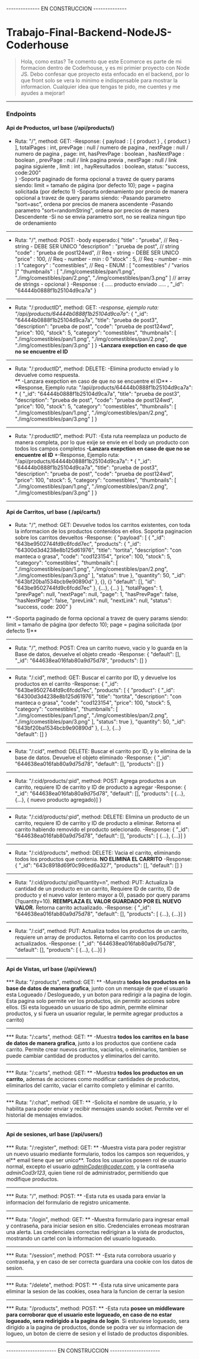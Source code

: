 -------------- EN CONSTRUCCION -------------- 
# Trabajo-Final-Backend-NodeJS-Coderhouse
> Hola, como estas?
Te comento que este Ecomerce es parte de mi formacion dentro de Coderhouse, y es mi primier proyecto con Node JS.
Debo confesar que proyecto esta enfocado en el backend, por lo  que front solo se vera lo minimo e indispensable para mostrar la informacion.
> Cualquier idea que tengas te pido, me cuentes y me ayudes a mejorar!

------------

### Endpoints
#### Api de Productos, url base (/api/products/) 
 * Ruta: "/", method: GET: 
    -Response: { 
            payload : [ { product } , { product } ],
            totalPages : int,
            prevPage : null / numero de pagina , 
            nextPage : null / numero de pagina , 
            page: int,
            hasPrevPage : boolean ,
            hasNextPage : boolean ,
            prevPage : null / link pagina previa ,
            nextPage : null / link pagina siguiente ,
            limit : int ,
            hayResultados : boolean,
            status: "success, code:200"          
          }
    -Soporta paginado de forma opcional a travez de query params siendo: limit = tamaño de página (por defecto 10); page = pagina solicitada (por defecto 1)
    -Soporta ordenamiento por precio de manera opcional a travez de query params siendo:
      -Pasando parametro "sort=asc", ordena por precios de manera ascendente
      -Pasando parametro "sort=randomString", ordena por precios de manera Descendente
      -Si no se envia parametro sort, no se realiza ningun tipo de ordenamiento
    

------------
 * Ruta: "/", method: POST: 
    -body esperado:{
		  "title" : "prueba", // Req - string - DEBE SER UNICO
		  "description" : "prueba de post", // string  
		  "code" : "prueba de post124wd", // Req - string - DEBE SER UNICO
		  "price" : 100, // Req - number - min : 0
		  "stock" : 5, // Req - number - min : 1
		  "category" : "comestibles", // Req - ENUM  : [ "comestibles" / "varios ]"
		  "thumbnails" : [
						  "./img/comestibles/pan/1.png",
						  "./img/comestibles/pan/2.png",
						  "./img/comestibles/pan/3.png"
						  ]  // array de strings - opcional
		  }
     -Response : 
       {
        ..... producto enviado ..... ,
        "_id": "64444b0888f1b25104d9ca7a" 
        }

------------


 * Ruta: "/:productID", method: GET: 
    -*response, ejemplo ruta: "/api/products/64444b0888f1b25104d9ca7a":* 
      {
        "_id": "64444b0888f1b25104d9ca7a",
        "title": "prueba de post3",
        "description": "prueba de post",
        "code": "prueba de post124wd",
        "price": 100,
        "stock": 5,
        "category": "comestibles",
        "thumbnails": [
          "./img/comestibles/pan/1.png",
          "./img/comestibles/pan/2.png",
          "./img/comestibles/pan/3.png"
        ]
      }
    **-Lanzara exepction en caso de que no se encuentre el ID**
    

------------


 * Ruta: "/:productID", method: DELETE: 
    -Elimina producto enviad y lo devuelve como respuesta.    
  **  -Lanzara exepction en caso de que no se encuentre el ID**
    -*Response, Ejemplo ruta: "/api/products/64444b0888f1b25104d9ca7a": *
      {
        "_id": "64444b0888f1b25104d9ca7a",
        "title": "prueba de post3",
        "description": "prueba de post",
        "code": "prueba de post124wd",
        "price": 100,
        "stock": 5,
        "category": "comestibles",
        "thumbnails": [
          "./img/comestibles/pan/1.png",
          "./img/comestibles/pan/2.png",
          "./img/comestibles/pan/3.png"
        ]
      }
    

------------


 * Ruta: "/:productID", method: PUT: 
    -Esta ruta reemplaza un poducto de manera completa, por lo que exije se envie en el body un producto con todos los campos completos
    **-Lanzara exepction en caso de que no se encuentre el ID**
    *-Response, Ejemplo ruta: "/api/products/64444b0888f1b25104d9ca7a": *
      	{
			"_id": "64444b0888f1b25104d9ca7a",
			"title": "prueba de post3",
			"description": "prueba de post",
			"code": "prueba de post124wd",
			"price": 100,
			"stock": 5,
			"category": "comestibles",
			"thumbnails": [
			  "./img/comestibles/pan/1.png",
			  "./img/comestibles/pan/2.png",
			  "./img/comestibles/pan/3.png"
				]
			}

------------

#### Api de Carritos, url base ( /api/carts/)  
* Ruta: "/", method: GET: 
	Devuelve todos los carritos existentes, con toda la informacion de los productos contenidos en ellos. Soporta paginacion sobre los carritos devueltos
    -Response: 
		{
			"payload": [
						{
							"_id": "643be9502744fd9c6fcdd7ec",
							"products":
									{ "_id": "64300d3d4238e8b125d61976",
										"title": "tortita",
										"description": "con manteca o grasa",
										"code": "cod123154",
										"price": 100,
										"stock": 5,
										"category": "comestibles",
										"thumbnails": [
										"./img/comestibles/pan/1.png",
										"./img/comestibles/pan/2.png",
										"./img/comestibles/pan/3.png"
											],
										"status": true
										},
										"quantity": 50,
										"_id": "643bf20ba1534bcb9e90890d" },
									{},
									{}
							"default": [],
							"id": "643be9502744fd9c6fcdd7ec"
							},
						{...},
						{...}
			],
			"totalPages": 1,
			"prevPage": null,
			"nextPage": null,
			"page": 1,
			"hasPrevPage": false,
			"hasNextPage": false,
			"prevLink": null,
			"nextLink": null,
			"status": "success, code: 200"
		}
	
**    -Soporta paginado de forma opcional a travez de query params siendo: limit = tamaño de página (por defecto 10); page = pagina solicitada (por defecto 1)**
    

------------
* Ruta: "/", method: POST: 
	Crea un carrito nuevo, vacio y lo guarda en la Base de datos, devuelve el objeto creado
    -Response: 
		{
		  "default": [],
		  "_id": "644638ea016fab80a9d75d78",
		  "products": []
		}
	

------------

* Ruta: "/:cid", method: GET: 
	Buscar el carrito por ID, y devuelve los productos en el carrito
    -Response: 
		{
		  "_id": "643be9502744fd9c6fcdd7ec",
		  "products": [
					{
					  "product": {
						"_id": "64300d3d4238e8b125d61976",
						"title": "tortita",
						"description": "con manteca o grasa",
						"code": "cod123154",
						"price": 100,
						"stock": 5,
						"category": "comestibles",
						"thumbnails": [
						  "./img/comestibles/pan/1.png",
						  "./img/comestibles/pan/2.png",
						  "./img/comestibles/pan/3.png"
						],
						"status": true
					  },
					  "quantity": 50,
					  "_id": "643bf20ba1534bcb9e90890d"
					},
					{...},
					{...}			
		  "default": []
		}

------------

* Ruta: "/:cid", method: DELETE: 
	Buscar el carrito por ID, y lo elimina de la base de datos. Devuelve el objeto eliminado
	-Response:
		{
		  "_id": "644638ea016fab80a9d75d78",
		  "default": [],
		  "products": []
		}
		
------------

* Ruta: "/:cid/products/:pid", method: POST: 
	Agrega productos a un carrito, requiere ID de carrito y ID de producto a agregar
	-Response:
	  {
		"_id": "644638ea016fab80a9d75d78",
		"default": [],
		"products": [ {...}, {...}, { nuevo producto agregado}]
	  }
	  
------------

* Ruta: "/:cid/products/:pid", method: DELETE: 
	Elimina un producto de un carrito, requiere ID de carrito y ID de producto a eliminar. 	Retorna el carrito habiendo removido el producto selecionado.
	-Response:
	  {
		"_id": "644638ea016fab80a9d75d78",
		"default": [],
		"products": [ {...}, {...}]
	  }
	  
------------
* Ruta: "/:cid/products", method: DELETE: 
	Vacia el carrito, eliminando todos los productos que contenia. **NO ELIMINA EL CARRITO**
	-Response:
		{
		  "_id": "643c8918d69f0c99ced6a327",
		  "products": [],
		  "default": []
		}
	  
------------

* Ruta: "/:cid/products/:pid?quantity=n", method: PUT: 
	Actualiza la cantidad de un producto en un carrito, Requiere ID de carrito, ID de producto y el nuevo valor (entero mayor a 0), pasado por query params (?quantity=10). **REEMPLAZA EL VALOR GUARDADO POR EL NUEVO VALOR.** Retorna carrito actualizado.
	-Response:
	  {
		"_id": "644638ea016fab80a9d75d78",
		"default": [],
		"products": [ {...}, {...}]
	  }
	  
------------

* Ruta: "/:cid", method: PUT: 
	Actualiza todos los productos de un carrito, requiere un array de productos. Retorna el carrito con los productos actualizados.
	-Response:
	  {
		"_id": "644638ea016fab80a9d75d78",
		"default": [],
		"products": [ {...}, {...}]
	  }
	  
------------
#### Api de Vistas, url base (/api/views/)

*** Ruta: "/:products", method: GET: **
	-Muestra **todos los productos en la base de datos de manera grafica**, junto con un mensaje de que el usuario esta Logueado / Deslogueado, y un boton para redirigir a la pagina de login. Esta pagina solo permite ver los productos, sin permitir acciones sobre ellos. (Si esta logueado un usuario de tipo admin, permite eliminar productos, y si fuera un usuarior regular, le permite agregar productos a carrito)
	

------------
*** Ruta: "/:carts", method: GET: **
	-Muestra **todos los carritos en la base de datos de manera grafica**, junto a los productos que contiene cada carrito.  Permite crear nuevos carritos, vaciarlos, o eliminarlos, tambien se puede cambiar cantidad de productos y eliminarlos del carrito.
	
------------
*** Ruta: "/:carts", method: GET: **
	-Muestra **todos los productos en un carrito**, ademas de acciones como modificar cantidades de productos, eliminarlos del carrito, vaciar el carrito completo y eliminar el carrito.
	
------------
  *** Ruta: "/:chat", method: GET: **
	-Solicita el nombre de usuario, y lo habilita para poder enviar y recibir mensajes usando socket. Permite ver el historial de mensajes enviados.
	
------------
#### Api de sesiones, url base (/api/users/)

*** Ruta: "/:register", method: GET: **
	-Muestra vista para poder registrar un nuevo usuario mediante formulario, todos los campos son requeridos, y el** email tiene que ser unico**. Todos los usuarios poseen rol de usuario normal, excepto el usuario *adminCoder@coder.com*, y la contraseña *adminCod3r123*, quien tiene rol de administrador, permitiendo que modifique productos.

------------
*** Ruta: "/", method: POST: **
	-Esta ruta es usada para enviar la informacion del formulario de registro unicamente.
	
------------
*** Ruta: "/login", method: GET: **
-Muestra formulario para ingresar email y contraseña, para iniciar sesion en sitio. Credenciales erroneas mostraran una alerta. Las credenciales correctas redirigiran a la vista de productos, mostrando un cartel con la informacion del usuario logueado.

------------
*** Ruta: "/session", method: POST: **
-Esta ruta corrobora usuario y contraseña, y en caso de ser correcta guardara una cookie con los datos de sesion.

------------
*** Ruta: "/delete", method: POST: **
-Esta ruta sirve unicamente para eliminar la sesion de las cookies, osea hara la funcion de cerrar la sesion

------------
*** Ruta: "/products", method: POST: **
-Esta ruta **posee un middleware para corroborar que el usuario este logueado, en caso de no estar logueado, sera redirigido a la pagina de login**. Si estuviese logueado, sera dirigido a la pagina de productos, donde se podra ver su informacion de logueo, un boton de cierre de sesion y el listado de productos disponibles. 

------------
  
  --------------------- EN CONSTRUCCION  --------------------- 
